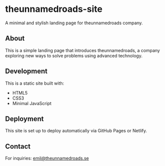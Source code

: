 # theunnamedroads-site

A minimal and stylish landing page for theunnamedroads company.

## About

This is a simple landing page that introduces theunnamedroads, a company exploring new ways to solve problems using advanced technology.

## Development

This is a static site built with:
- HTML5
- CSS3
- Minimal JavaScript

## Deployment

This site is set up to deploy automatically via GitHub Pages or Netlify.

## Contact

For inquiries: [emil@theunnamedroads.se](mailto:emil@theunnamedroads.se)
